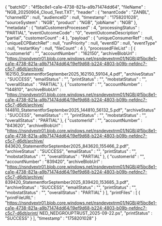 {
  "batchID" : "4f5bc8e1-ca1e-4738-821a-a9b71474dd64",
  "fileName" : "NGB_20250904_Cloud_Test.TXT",
  "header" : {
    "tenantCode" : "ZANBL",
    "channelID" : null,
    "audienceID" : null,
    "timestamp" : "1758201028",
    "sourceSystem" : "NGB",
    "product" : "NGB",
    "jobName" : "NGB"
  },
  "metadata" : {
    "totalCustomersProcessed" : 4,
    "processingStatus" : "PARTIAL",
    "eventOutcomeCode" : "0",
    "eventOutcomeDescription" : "partial",
    "customerCount" : 4
  },
  "payload" : {
    "uniqueConsumerRef" : null,
    "uniqueECPBatchRef" : null,
    "runPriority" : null,
    "eventID" : null,
    "eventType" : null,
    "restartKey" : null,
    "fileCount" : 4
  },
  "processedFileList" : [ {
    "customerId" : "",
    "accountNumber" : "162150",
    "archiveBlobUrl" : "https://nsndvextr01.blob.core.windows.net/nsndevextrm01/NGB/4f5bc8e1-ca1e-4738-821a-a9b71474dd64/19ef9d68-b224-4803-b09b-nefdnc7-c5c7-d6dt/archive/ 162150_StatementforSeptember2025_162150_59104_4.pdf",
    "archiveStatus" : "SUCCESS",
    "emailStatus" : "",
    "printStatus" : "",
    "mobstatStatus" : "",
    "overallStatus" : "PARTIAL"
  }, {
    "customerId" : "",
    "accountNumber" : "144810",
    "archiveBlobUrl" : "https://nsndvextr01.blob.core.windows.net/nsndevextrm01/NGB/4f5bc8e1-ca1e-4738-821a-a9b71474dd64/19ef9d68-b224-4803-b09b-nefdnc7-c5c7-d6dt/archive/ 144810_StatementforSeptember2025_144810_56132_5.pdf",
    "archiveStatus" : "SUCCESS",
    "emailStatus" : "",
    "printStatus" : "",
    "mobstatStatus" : "",
    "overallStatus" : "PARTIAL"
  }, {
    "customerId" : "",
    "accountNumber" : "843620",
    "archiveBlobUrl" : "https://nsndvextr01.blob.core.windows.net/nsndevextrm01/NGB/4f5bc8e1-ca1e-4738-821a-a9b71474dd64/19ef9d68-b224-4803-b09b-nefdnc7-c5c7-d6dt/archive/ 843620_StatementforSeptember2025_843620_155466_2.pdf",
    "archiveStatus" : "SUCCESS",
    "emailStatus" : "",
    "printStatus" : "",
    "mobstatStatus" : "",
    "overallStatus" : "PARTIAL"
  }, {
    "customerId" : "",
    "accountNumber" : "839420",
    "archiveBlobUrl" : "https://nsndvextr01.blob.core.windows.net/nsndevextrm01/NGB/4f5bc8e1-ca1e-4738-821a-a9b71474dd64/19ef9d68-b224-4803-b09b-nefdnc7-c5c7-d6dt/archive/ 839420_StatementforSeptember2025_839420_153685_3.pdf",
    "archiveStatus" : "SUCCESS",
    "emailStatus" : "",
    "printStatus" : "",
    "mobstatStatus" : "",
    "overallStatus" : "PARTIAL"
  } ],
  "printFiles" : [ {
    "printFileURL" : "https://nsndvextr01.blob.core.windows.net/nsndevextrm01/NGB/4f5bc8e1-ca1e-4738-821a-a9b71474dd64/19ef9d68-b224-4803-b09b-nefdnc7-c5c7-d6dt/print/ NED_NEDGROUPTRUST_2025-09-22.ps",
    "printStatus" : "SUCCESS"
  } ],
  "timestamp" : "1758201028"
}
